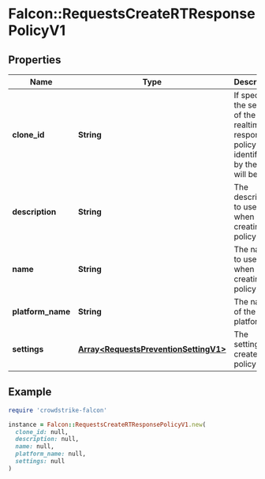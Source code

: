 # Falcon::RequestsCreateRTResponsePolicyV1

## Properties

| Name | Type | Description | Notes |
| ---- | ---- | ----------- | ----- |
| **clone_id** | **String** | If specified the settings of the realtime response policy identified by the id will be used | [optional] |
| **description** | **String** | The description to use when creating the policy | [optional] |
| **name** | **String** | The name to use when creating the policy |  |
| **platform_name** | **String** | The name of the platform |  |
| **settings** | [**Array&lt;RequestsPreventionSettingV1&gt;**](RequestsPreventionSettingV1.md) | The settings to create the policy with | [optional] |

## Example

```ruby
require 'crowdstrike-falcon'

instance = Falcon::RequestsCreateRTResponsePolicyV1.new(
  clone_id: null,
  description: null,
  name: null,
  platform_name: null,
  settings: null
)
```


